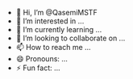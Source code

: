 - 👋 Hi, I’m @QasemiMSTF
- 👀 I’m interested in ...
- 🌱 I’m currently learning ...
- 💞️ I’m looking to collaborate on ...
- 📫 How to reach me ...
- 😄 Pronouns: ...
- ⚡ Fun fact: ...

<!---
QasemiMSTF/QasemiMSTF is a ✨ special ✨ repository because its `README.md` (this file) appears on your GitHub profile.
You can click the Preview link to take a look at your changes.
--->
